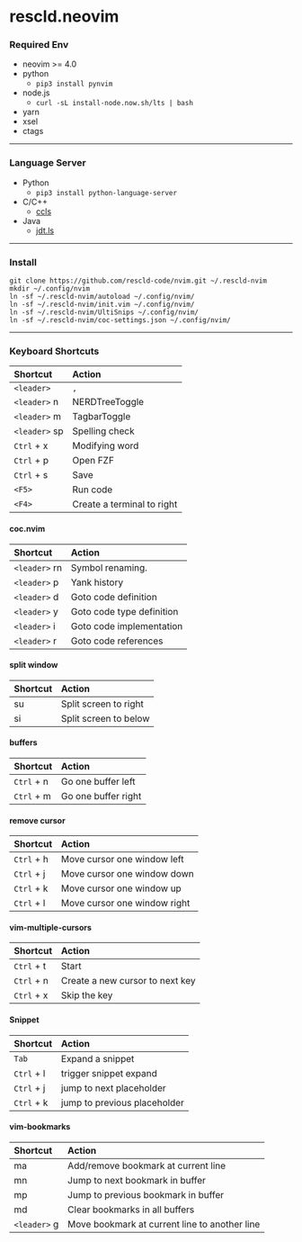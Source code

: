 # rescld.neovim

### Required Env

- neovim >= 4.0
- python
	- `pip3 install pynvim`
- node.js
	- `curl -sL install-node.now.sh/lts | bash`
- yarn
- xsel
- ctags

---

### Language Server
- Python
	- `pip3 install python-language-server`
- C/C++
	- [ccls](https://github.com/MaskRay/ccls)
- Java
	- [jdt.ls](https://github.com/eclipse/eclipse.jdt.ls)

---

### Install

```linux
git clone https://github.com/rescld-code/nvim.git ~/.rescld-nvim
mkdir ~/.config/nvim
ln -sf ~/.rescld-nvim/autoload ~/.config/nvim/
ln -sf ~/.rescld-nvim/init.vim ~/.config/nvim/
ln -sf ~/.rescld-nvim/UltiSnips ~/.config/nvim/
ln -sf ~/.rescld-nvim/coc-settings.json ~/.config/nvim/
```

---

### Keyboard Shortcuts

| Shortcut      | Action                     |
| :-            | :-                         |
| `<leader>`    | `,`                        |
| `<leader>` n  | NERDTreeToggle             |
| `<leader>` m  | TagbarToggle               |
| `<leader>` sp | Spelling check             |
| `Ctrl` + x    | Modifying word             |
| `Ctrl` + p    | Open FZF                   |
| `Ctrl` + s    | Save                       |
| `<F5>`        | Run code                   |
| `<F4>`        | Create a terminal to right |

#### coc.nvim
| Shortcut      | Action                    |
| :-            | :-                        |
| `<leader>` rn | Symbol renaming.          |
| `<leader>` p  | Yank history              |
| `<leader>` d  | Goto code definition      |
| `<leader>` y  | Goto code type definition |
| `<leader>` i  | Goto code implementation  |
| `<leader>` r  | Goto code references      |

#### split window

| Shortcut | Action                |
| :-       | :-                    |
| su       | Split screen to right |
| si       | Split screen to below |

#### buffers

| Shortcut   | Action              |
| :-         | :-                  |
| `Ctrl` + n | Go one buffer left  |
| `Ctrl` + m | Go one buffer right |

#### remove cursor

| Shortcut   | Action                       |
| :-         | :-                           |
| `Ctrl` + h | Move cursor one window left  |
| `Ctrl` + j | Move cursor one window down  |
| `Ctrl` + k | Move cursor one window up    |
| `Ctrl` + l | Move cursor one window right | 

#### vim-multiple-cursors

| Shortcut   | Action                          |
| :-         | :-                              |
| `Ctrl` + t | Start                           |
| `Ctrl` + n | Create a new cursor to next key |
| `Ctrl` + x | Skip the key                    |

#### Snippet
| Shortcut   | Action                       |
| :-         | :-                           |
| `Tab`      | Expand a snippet             |
| `Ctrl` + l | trigger snippet expand       |
| `Ctrl` + j | jump to next placeholder     |
| `Ctrl` + k | jump to previous placeholder |

#### vim-bookmarks

| Shortcut     | Action                                        |
| :-           | :-                                            |
| ma           | Add/remove bookmark at current line           |
| mn           | Jump to next bookmark in buffer               |
| mp           | Jump to previous bookmark in buffer           |
| md           | Clear bookmarks in all buffers                |
| `<leader>` g | Move bookmark at current line to another line |
